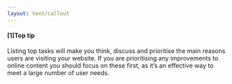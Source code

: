 ```yaml
---
layout: text/callout
---
```

#### [1]Top tip
Listing top tasks will make you think, discuss and prioritise the main reasons users are visiting your website. If you are prioritising any improvements to online content you should focus on these first, as it’s an effective way to meet a large number of user needs.
